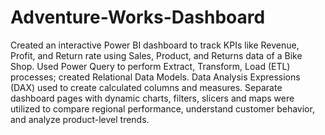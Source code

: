 # Adventure-Works-Dashboard

Created an interactive Power BI dashboard to track KPIs like Revenue, Profit, and Return rate using Sales,
Product, and Returns data of a Bike Shop. Used Power Query to perform Extract, Transform, Load (ETL)
processes; created Relational Data Models. Data Analysis Expressions (DAX) used to create calculated
columns and measures. Separate dashboard pages with dynamic charts, filters, slicers and maps were utilized
to compare regional performance, understand customer behavior, and analyze product-level trends.
